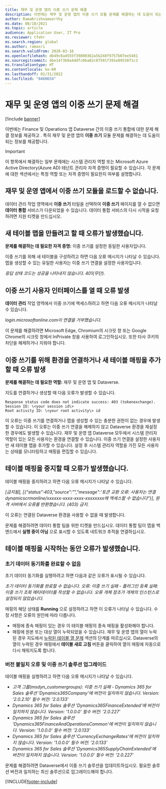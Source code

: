 ```yaml
---
title: 재무 및 운영 앱의 이중 쓰기 문제 해결
description: 이번에는 재무 및 운영 앱의 이중 쓰기 모듈 문제를 해결하는 데 도움이 되는 문제 해결 정보를 제공합니다.
author: RamaKrishnamoorthy
ms.date: 08/10/2021
ms.topic: article
audience: Application User, IT Pro
ms.reviewer: tfehr
ms.search.region: global
ms.author: ramasri
ms.search.validFrom: 2020-03-16
ms.openlocfilehash: db49c6a4555f39800362a5b248f9757b07ee5481
ms.sourcegitcommit: 4be1473b0a4ddfc0ba82c07591f391e89538f1c3
ms.translationtype: HT
ms.contentlocale: ko-KR
ms.lasthandoff: 01/31/2022
ms.locfileid: "8460654"
---
```

# <a name="troubleshoot-dual-write-issues-in-finance-and-operations-apps"></a>재무 및 운영 앱의 이중 쓰기 문제 해결

[!include [banner](../../includes/banner.md)]



이번에는 Finance 및 Operations 앱 Dataverse 간의 이중 쓰기 통합에 대한 문제 해결 정보를 제공하고 . 특히 재무 및 운영 앱의 **이중 쓰기** 모듈 문제를 해결하는 데 도움이 되는 정보를 제공합니다.

> [!IMPORTANT]
> 이 항목에서 해결하는 일부 문제에는 시스템 관리자 역할 또는 Microsoft Azure Active Directory(Azure AD) 테넌트 관리자 자격 증명이 필요할 수 있습니다. 각 문제에 대한 섹션에서는 특정 역할 또는 자격 증명이 필요한지 여부를 설명합니다.

## <a name="you-cant-load-the-dual-write-module-in-a-finance-and-operations-app"></a>재무 및 운영 앱에서 이중 쓰기 모듈을 로드할 수 없습니다.

데이터 관리 작업 영역에서 **이중 쓰기** 타일을 선택하여 **이중 쓰기** 페이지를 열 수 없으면 **데이터 통합** 서비스가 다운되었을 수 있습니다. 데이터 통합 서비스의 다시 시작을 요청하려면 지원 티켓을 만드십시오.

## <a name="error-when-you-try-to-create-a-new-table-map"></a>새 테이블 맵을 만들려고 할 때 오류가 발생했습니다.

**문제를 해결하는 데 필요한 자격 증명:** 이중 쓰기를 설정한 동일한 사용자입니다.

이중 쓰기를 위해 새 테이블을 구성하려고 하면 다음 오류 메시지가 나타날 수 있습니다. 맵을 생성할 수 있는 유일한 사용자는 이중 쓰기 연결을 설정한 사용자입니다.

*응답 상태 코드는 성공을 나타내지 않습니다. 401(무단).*

## <a name="error-when-you-open-the-dual-write-user-interface"></a>이중 쓰기 사용자 인터페이스를 열 때 오류 발생

**데이터 관리** 작업 영역에서 이중 쓰기에 액세스하려고 하면 다음 오류 메시지가 나타날 수 있습니다.

*login.microsoftonline.com이 연결을 거부했습니다.*

이 문제를 해결하려면 Microsoft Edge, Chromium의 시크릿 창 또는 Google Chrome의 시크릿 창에서 InPrivate 창을 사용하여 로그인하십시오. 또한 타사 쿠키의 차단을 해제하거나 지워야 합니다.

## <a name="error-when-you-link-the-environment-for-dual-write-or-add-a-new-table-mapping"></a>이중 쓰기를 위해 환경을 연결하거나 새 테이블 매핑을 추가할 때 오류 발생

**문제를 해결하는 데 필요한 역할:** 재무 및 운영 앱 및 Dataverse.

지도를 연결하거나 생성할 때 다음 오류가 발생할 수 있습니다.

```dos
Response status code does not indicate success: 403 (tokenexchange).
Session ID: \<your session id\>
Root activity ID: \<your root activity\> id
```

이 오류는 이중 쓰기를 연결하거나 맵을 생성할 수 있는 충분한 권한이 없는 경우에 발생할 수 있습니다. 이 오류는 이중 쓰기 연결을 해제하지 않고 Dataverse 환경을 재설정한 경우에도 발생할 수 있습니다. 재무 및 운영 앱 Dataverse 모두에서 시스템 관리자 역할이 있는 모든 사용자는 환경을 연결할 수 있습니다. 이중 쓰기 연결을 설정한 사용자만 새 테이블 맵을 추가할 수 있습니다. 설정 후 시스템 관리자 역할을 가진 모든 사용자는 상태를 모니터링하고 매핑을 편집할 수 있습니다.

## <a name="error-when-you-stop-the-table-mapping"></a>테이블 매핑을 중지할 때 오류가 발생했습니다.

테이블 매핑을 중지하려고 하면 다음 오류 메시지가 나타날 수 있습니다.

*\[금지됨\], \[{"status":403,"source":"","message":'토큰 교환 오류: 사용자는 연결 dynamicscrmonline/xxxxxx-xxxx-xxxx-xxxxxxxx에 액세스할 수 없습니다"}\], 원격 서버에서 오류를 반환했습니다. (403) 금지.*

이 오류는 연결된 Dataverse 환경을 사용할 수 없을 때 발생합니다.

문제를 해결하려면 데이터 통합 팀을 위한 티켓을 만드십시오. 데이터 통합 팀이 맵을 백엔드에서 **실행 중이 아님** 으로 표시할 수 있도록 네트워크 추적을 연결하십시오.

## <a name="errors-while-trying-to-start-a-table-mapping"></a>테이블 매핑을 시작하는 동안 오류가 발생했습니다.

### <a name="unable-to-complete-initial-data-sync"></a>초기 데이터 동기화를 완료할 수 없음

초기 데이터 동기화를 실행하려고 하면 다음과 같은 오류가 표시될 수 있습니다.

*초기 데이터 동기화를 완료할 수 없습니다. 오류: 이중 쓰기 실패 - 플러그인 등록 실패: 이중 쓰기 조회 메타데이터를 작성할 수 없습니다. 오류 개체 참조가 개체의 인스턴스로 설정되지 않았습니다.*

매핑의 해당 상태를 **Running** 으로 설정하려고 하면 이 오류가 나타날 수 있습니다. 수정 사항은 오류의 원인에 따라 다릅니다.

+ 매핑에 종속 매핑이 있는 경우 이 테이블 매핑의 종속 매핑을 활성화해야 합니다.
+ 매핑에 원본 또는 대상 열이 누락되었을 수 있습니다. 재무 및 운영 앱의 열이 누락된 경우 지도에서 [누락된 테이블 열 문제](dual-write-troubleshooting-finops-upgrades.md#missing-table-columns-issue-on-maps) 섹션의 단계를 따르십시오. Dataverse의 열이 누락된 경우 매핑에서 **테이블 새로 고침** 버튼을 클릭하여 열이 매핑에 자동으로 다시 채워지도록 합니다.

### <a name="version-mismatch-error-and-upgrading-dual-write-solutions"></a>버전 불일치 오류 및 이중 쓰기 솔루션 업그레이드

테이블 매핑을 실행하려고 하면 다음 오류 메시지가 나타날 수 있습니다.

+ *고객 그룹(msdyn_customergroups): 이중 쓰기 실패 - Dynamics 365 for Sales 솔루션 'Dynamics365Company'에 버전이 일치하지 않습니다. Version: '2.0.2.10' 필수 버전: '2.0.133'*
+ *Dynamics 365 for Sales 솔루션 'Dynamics365FinanceExtended'에 버전이 일치하지 않습니다. Version: '1.0.0.0' 필수 버전: '2.0.227'*
+ *Dynamics 365 for Sales 솔루션 'Dynamics365FinanceAndOperationsCommon'에 버전이 일치하지 않습니다. Version: '1.0.0.0' 필수 버전: '2.0.133'*
+ *Dynamics 365 for Sales 솔루션 'CurrencyExchangeRates'에 버전이 일치하지 않습니다. Version: '1.0.0.0' 필수 버전: '2.0.133'*
+ *Dynamics 365 for Sales 솔루션 'Dynamics365SupplyChainExtended'에 버전이 일치하지 않습니다. Version: '1.0.0.0' 필수 버전: '2.0.227'*

문제를 해결하려면 Dataverse에서 이중 쓰기 솔루션을 업데이트하십시오. 필요한 솔루션 버전과 일치하는 최신 솔루션으로 업그레이드해야 합니다.

[!INCLUDE[footer-include](../../../../includes/footer-banner.md)]
